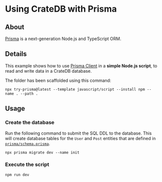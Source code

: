 # Using CrateDB with Prisma


## About

[Prisma] is a next-generation Node.js and TypeScript ORM.


## Details

This example shows how to use [Prisma Client] in a **simple Node.js script**, to
read and write data in a CrateDB database.

The folder has been scaffolded using this command:
```shell
npx try-prisma@latest --template javascript/script --install npm --name . --path .
```


## Usage

### Create the database

Run the following command to submit the SQL DDL to the database. This will create
database tables for the `User` and `Post` entities that are defined in
[`prisma/schema.prisma`](./prisma/schema.prisma).
```shell
npx prisma migrate dev --name init
```

### Execute the script
```shell
npm run dev
```



[Prisma]: https://www.prisma.io/
[Prisma Client]: https://www.prisma.io/docs/reference/tools-and-interfaces/prisma-client
[Simple Node.js Script Example]: https://github.com/prisma/prisma-examples/tree/latest/javascript/script
